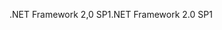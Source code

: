 <span data-ttu-id="3416e-101">.NET Framework 2,0 SP1</span><span class="sxs-lookup"><span data-stu-id="3416e-101">.NET Framework 2.0 SP1</span></span>